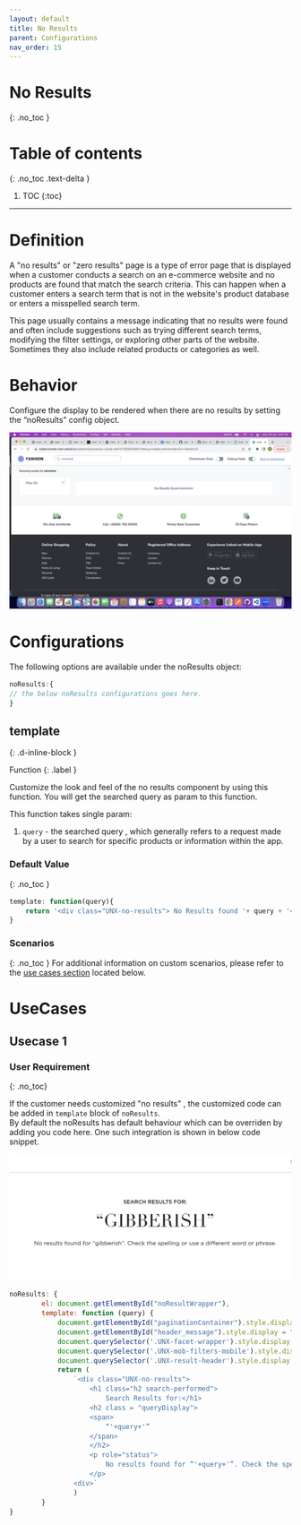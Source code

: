 ```yaml
---
layout: default
title: No Results
parent: Configurations
nav_order: 15
---
```


# No Results
{: .no_toc }

# Table of contents
{: .no_toc .text-delta }

1. TOC
{:toc}

---
# Definition

A "no results" or "zero results" page is a type of error page that is displayed when a customer conducts a search on an e-commerce website and no products are found that match the search criteria. This can happen when a customer enters a search term that is not in the website's product database or enters a misspelled search term.

This page usually contains a message indicating that no results were found and often include suggestions such as trying different search terms, modifying the filter settings, or exploring other parts of the website. Sometimes they also include related products or categories as well.

# Behavior

Configure the display to be rendered when there are no results by setting the “noResults” config object.

[![](../assets/noresults.png)](../assets/noresults.png)

# Configurations

The following options are available under the noResults object:  

``` js
noResults:{
// the below noResults configurations goes here.
}
```

## template
{: .d-inline-block }

Function
{: .label }

Customize the look and feel of the no results component by using this function. You will get the searched query as param to this function.

This function takes single param:

1. `query` - the searched query , which generally refers to a request made by a user to search for specific products or information within the app.

### Default Value
{: .no_toc }
```js
template: function(query){
    return '<div class="UNX-no-results"> No Results found '+ query + '</div>'
}
```	
### Scenarios
{: .no_toc }
For additional information on custom scenarios, please refer to the [use cases section](#usecases) located below.

# UseCases
## Usecase 1

### User Requirement
{: .no_toc}

If the customer needs customized "no results" , the customized code can be added in `template` block of `noResults`.  
By default the noResults has default behaviour which can be overriden by adding you code here. One such integration is shown in below code snippet.

<img src="../assets/noResultsUsecase.png" width="800px">

```js
noResults: {
        el: document.getElementById("noResultWrapper"),
        template: function (query) {
            document.getElementById("paginationContainer").style.display = "none";
            document.getElementById("header_message").style.display = "none";
            document.querySelector('.UNX-facet-wrapper').style.display = "none";
            document.querySelector('.UNX-mob-filters-mobile').style.display = "none"; 
            document.querySelector('.UNX-result-header').style.display = "none"; 
            return (
                `<div class="UNX-no-results">
                    <h1 class="h2 search-performed">
                        Search Results for:</h1>
                    <h2 class = "queryDisplay">
                    <span>
                        “'+query+'”
                    </span>
                    </h2>
                    <p role="status">
                        No results found for “'+query+'”. Check the spelling or use a different word or phrase.
                    </p>
                <div>`
                )
        }
}

```
